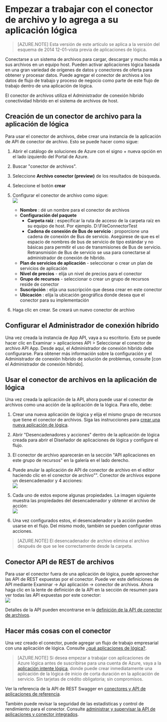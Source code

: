 <properties
    pageTitle="Usar el conector de archivos en las aplicaciones de lógica | Servicio de aplicaciones de Microsoft Azure"
    description="Cómo crear y configurar el conector de archivo o la aplicación de la API y usarla en una aplicación de la lógica de servicio de la aplicación de Azure"
    authors="rajeshramabathiran"
    manager="erikre"
    editor=""
    services="logic-apps"
    documentationCenter=""/>

<tags
    ms.service="logic-apps"
    ms.workload="integration"
    ms.tgt_pltfrm="na"
    ms.devlang="na"
    ms.topic="article"
    ms.date="09/01/2016"
    ms.author="rajram"/>

# <a name="get-started-with-the-file-connector-and-add-it-to-your-logic-app"></a>Empezar a trabajar con el conector de archivo y lo agrega a su aplicación lógica
>[AZURE.NOTE] Esta versión de este artículo se aplica a la versión del esquema de 2014 12-01-vista previa de aplicaciones de lógica.

Conectarse a un sistema de archivos para cargar, descargar y mucho más a sus archivos en un equipo host. Pueden activar aplicaciones lógica basada en una gran variedad de orígenes de datos y conectores de oferta para obtener y procesar datos. Puede agregar el conector de archivos a los datos de flujo de trabajo y proceso de negocio como parte de este flujo de trabajo dentro de una aplicación de lógica. 

El conector de archivos utiliza el Administrador de conexión híbrido conectividad híbrido en el sistema de archivos de host.

## <a name="creating-a-file-connector-for-your-logic-app"></a>Creación de un conector de archivo para la aplicación de lógica ##
Para usar el conector de archivos, debe crear una instancia de la aplicación de API de conector de archivo. Esto se puede hacer como sigue:

1.  Abrir el catálogo de soluciones de Azure con el signo + nueva opción en el lado izquierdo del Portal de Azure.
2.  Buscar "conector de archivos".
3.  Seleccione **Archivo conector (preview)** de los resultados de búsqueda.
4.  Seleccione el botón **crear**
5.  Configurar el conector de archivo como sigue:  
![][1]

    - **Nombre** : dé un nombre para el conector de archivos
    - **Configuración del paquete**
        - **Carpeta raíz** : especificar la ruta de acceso de la carpeta raíz en su equipo de host. Por ejemplo. D:\FileConnectorTest
        - **Cadena de conexión de Bus de servicio** : proporcione una cadena de conexión de Bus de servicio. Asegúrese de que es el espacio de nombres de bus de servicio de tipo estándar y no básicas para permitir el uso de transmisiones de Bus de servicio.  Retransmisión de Bus de servicio se usa para conectarse al administrador de conexión de híbrido.
    - **Plan de servicios de aplicación** - seleccionar o crear un plan de servicios de aplicación
    - **Nivel de precios** - elija un nivel de precios para el conector
    - **Grupo de recursos** - seleccionar o crear un grupo de recursos reside de conector
    - **Suscripción** : elija una suscripción que desea crear en este conector
    - **Ubicación** : elija la ubicación geográfica donde desea que el conector para su implementación

4. Haga clic en crear. Se creará un nuevo conector de archivo

## <a name="configure-hybrid-connection-manager"></a>Configurar el Administrador de conexión híbrido ##
Una vez creada la instancia de App API, vaya a su escritorio.  Esto se puede hacer clic en Examinar > aplicaciones API > Seleccionar el conector de archivo API App.  Desde aquí, el Administrador de conexión híbrido debe configurarse.
Para obtener más información sobre la configuración y el Administrador de conexión híbrido de solución de problemas, consulte [con el Administrador de conexión híbrido].

## <a name="using-the-file-connector-in-your-logic-app"></a>Usar el conector de archivos en la aplicación de lógica ##
Una vez creada la aplicación de la API, ahora puede usar el conector de archivos como una acción de la aplicación de la lógica. Para ello, debe:

1.  Crear una nueva aplicación de lógica y elija el mismo grupo de recursos que tiene el conector de archivos. Siga las instrucciones para [crear una nueva aplicación de lógica].

2.  Abrir "Desencadenadores y acciones" dentro de la aplicación de lógica creada para abrir el Diseñador de aplicaciones de lógica y configure el flujo.

3.  El conector de archivo aparecerán en la sección "API aplicaciones en este grupo de recursos" en la galería en el lado derecho.

4.  Puede anular la aplicación de API de conector de archivo en el editor haciendo clic en el conector de archivo"". Conector de archivos expone un desencadenador y 4 acciones:  
![][5]

6.  Cada uno de estos expone algunas propiedades. La imagen siguiente muestra las propiedades del desencadenador y obtener el archivo de acción:  
![][6]

7. Una vez configurados estos, el desencadenador y la acción pueden usarse en el flujo. Del mismo modo, también se pueden configurar otras acciones.

> [AZURE.NOTE] El desencadenador de archivo elimina el archivo después de que se lee correctamente desde la carpeta.

## <a name="file-connector-rest-apis"></a>Conector API de REST de archivos ##
Para usar el conector fuera de una aplicación de lógica, puede aprovechar las API de REST expuestas por el conector. Puede ver este definiciones de API mediante Examinar -> Api aplicación -> conector de archivos. Ahora haga clic en la lente de definición de la API en la sección de resumen para ver todas las API expuestas por este conector:  
![][7]

Detalles de la API pueden encontrarse en la [definición de la API de conector de archivos].

## <a name="do-more-with-your-connector"></a>Hacer más cosas con el conector
Una vez creado el conector, puede agregar un flujo de trabajo empresarial con una aplicación de lógica. Consulte [¿qué aplicaciones de lógica?](app-service-logic-what-are-logic-apps.md).

>[AZURE.NOTE] Si desea empezar a trabajar con aplicaciones de Azure lógica antes de suscribirse para una cuenta de Azure, vaya a la [aplicación intente lógica](https://tryappservice.azure.com/?appservice=logic), donde puede crear inmediatamente una aplicación de la lógica de inicio de corta duración en la aplicación de servicio. Sin tarjetas de crédito obligatoria; sin compromisos.

Ver la referencia de la API de REST Swagger en [conectores y API de aplicaciones de referencia](http://go.microsoft.com/fwlink/p/?LinkId=529766).

También puede revisar la seguridad de las estadísticas y control de rendimiento para el conector. Consulte [administrar y supervisar la API de aplicaciones y conector integrados](app-service-logic-monitor-your-connectors.md).

<!-- Image reference -->
[1]: ./media/app-service-logic-connector-file/img1.PNG
[5]: ./media/app-service-logic-connector-file/img5.PNG
[6]: ./media/app-service-logic-connector-file/img6.PNG
[7]: ./media/app-service-logic-connector-file/img7.PNG

<!-- Links -->
[Crear una nueva aplicación de lógica]: app-service-logic-create-a-logic-app.md
[Definición de la API de conector de archivos]: https://msdn.microsoft.com/library/dn936296.aspx
[Uso del Administrador de conexión híbrido]: app-service-logic-hybrid-connection-manager.md
